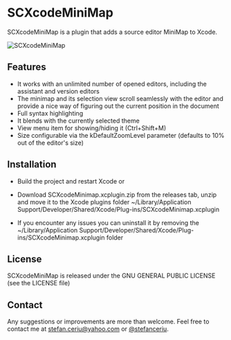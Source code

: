 # SCXcodeMiniMap

SCXcodeMiniMap is a plugin that adds a source editor MiniMap to Xcode.

![SCXcodeMiniMap](https://dl.dropboxusercontent.com/u/12748201/SCXcodeMiniMap/SCXcodeMiniMapv1.3.png)

## Features
- It works with an unlimited number of opened editors, including the assistant and version editors
- The minimap and its selection view scroll seamlessly with the editor and provide a nice way of figuring out the current position in the document
- Full syntax highlighting
- It blends with the currently selected theme 
- View menu item for showing/hiding it (Ctrl+Shift+M)
- Size configurable via the kDefaultZoomLevel parameter (defaults to 10% out of the editor's size)

## Installation
- Build the project and restart Xcode or

- Download SCXcodeMinimap.xcplugin.zip from the releases tab, unzip and move it to the  Xcode plugins folder ~/Library/Application Support/Developer/Shared/Xcode/Plug-ins/SCXcodeMinimap.xcplugin

- If you encounter any issues you can uninstall it by removing the ~/Library/Application Support/Developer/Shared/Xcode/Plug-ins/SCXcodeMinimap.xcplugin folder
 
## License
SCXcodeMiniMap is released under the GNU GENERAL PUBLIC LICENSE (see the LICENSE file)

## Contact
Any suggestions or improvements are more than welcome. Feel free to contact me at [stefan.ceriu@yahoo.com](mailto:stefan.ceriu@yahoo.com) or [@stefanceriu](https://twitter.com/stefanceriu).